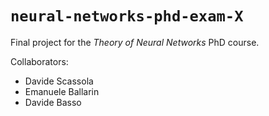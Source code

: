 # `neural-networks-phd-exam-X`

Final project for the *Theory of Neural Networks* PhD course.

Collaborators:

* Davide Scassola
* Emanuele Ballarin
* Davide Basso